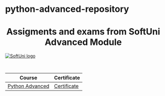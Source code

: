 # python-advanced-repository
<h1 align="center"> Assigments and exams from SoftUni Advanced Module </h1> 

<a href="https://softuni.bg/trainings/courses" rel="Courses"> ![SoftUni logo][logo] <a/>

[logo]: https://nakov.com/wp-content/uploads/2012/03/Software-University-logo-horizontal.png "Logo Title Text 2" 
<br>

|**Course**|**Certificate**|
|---|---|
|<a href="https://softuni.bg/trainings/3013/python-advanced-september-2020"> Python Advanced </a>|<a href="https://softuni.bg/Certificates/Details/90079/6025d14e"> Certificate </a>
